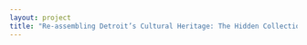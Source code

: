 ```yaml
--- 
layout: project 
title: "Re-assembling Detroit’s Cultural Heritage: The Hidden Collections of the Wayne State University Museum of Anthropology" 
---
```



